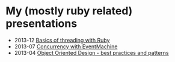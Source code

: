 # My (mostly ruby related) presentations

* 2013-12 [Basics of threading with Ruby](http://trekdemo.github.io/presentations/ruby-threading/)
* 2013-07 [Concurrency with EventMachine](http://trekdemo.github.io/presentations/em-concurrency)
* 2013-04 [Object Oriented Design - best practices and patterns](http://trekdemo.github.io/presentations/ood)

